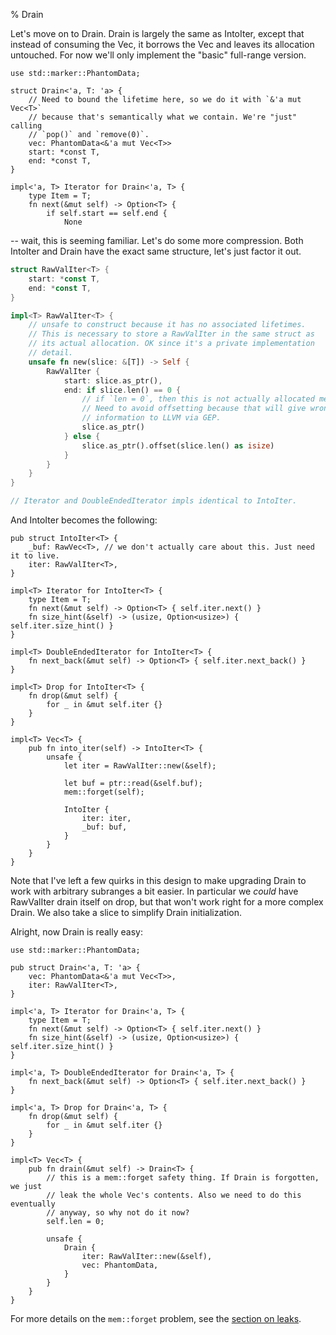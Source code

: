 % Drain

Let's move on to Drain. Drain is largely the same as IntoIter, except that
instead of consuming the Vec, it borrows the Vec and leaves its allocation
untouched. For now we'll only implement the "basic" full-range version.

```rust,ignore
use std::marker::PhantomData;

struct Drain<'a, T: 'a> {
    // Need to bound the lifetime here, so we do it with `&'a mut Vec<T>`
    // because that's semantically what we contain. We're "just" calling
    // `pop()` and `remove(0)`.
    vec: PhantomData<&'a mut Vec<T>>
    start: *const T,
    end: *const T,
}

impl<'a, T> Iterator for Drain<'a, T> {
    type Item = T;
    fn next(&mut self) -> Option<T> {
        if self.start == self.end {
            None
```

-- wait, this is seeming familiar. Let's do some more compression. Both
IntoIter and Drain have the exact same structure, let's just factor it out.

```rust
struct RawValIter<T> {
    start: *const T,
    end: *const T,
}

impl<T> RawValIter<T> {
    // unsafe to construct because it has no associated lifetimes.
    // This is necessary to store a RawValIter in the same struct as
    // its actual allocation. OK since it's a private implementation
    // detail.
    unsafe fn new(slice: &[T]) -> Self {
        RawValIter {
            start: slice.as_ptr(),
            end: if slice.len() == 0 {
                // if `len = 0`, then this is not actually allocated memory.
                // Need to avoid offsetting because that will give wrong
                // information to LLVM via GEP.
                slice.as_ptr()
            } else {
                slice.as_ptr().offset(slice.len() as isize)
            }
        }
    }
}

// Iterator and DoubleEndedIterator impls identical to IntoIter.
```

And IntoIter becomes the following:

```rust,ignore
pub struct IntoIter<T> {
    _buf: RawVec<T>, // we don't actually care about this. Just need it to live.
    iter: RawValIter<T>,
}

impl<T> Iterator for IntoIter<T> {
    type Item = T;
    fn next(&mut self) -> Option<T> { self.iter.next() }
    fn size_hint(&self) -> (usize, Option<usize>) { self.iter.size_hint() }
}

impl<T> DoubleEndedIterator for IntoIter<T> {
    fn next_back(&mut self) -> Option<T> { self.iter.next_back() }
}

impl<T> Drop for IntoIter<T> {
    fn drop(&mut self) {
        for _ in &mut self.iter {}
    }
}

impl<T> Vec<T> {
    pub fn into_iter(self) -> IntoIter<T> {
        unsafe {
            let iter = RawValIter::new(&self);

            let buf = ptr::read(&self.buf);
            mem::forget(self);

            IntoIter {
                iter: iter,
                _buf: buf,
            }
        }
    }
}
```

Note that I've left a few quirks in this design to make upgrading Drain to work
with arbitrary subranges a bit easier. In particular we *could* have RawValIter
drain itself on drop, but that won't work right for a more complex Drain.
We also take a slice to simplify Drain initialization.

Alright, now Drain is really easy:

```rust,ignore
use std::marker::PhantomData;

pub struct Drain<'a, T: 'a> {
    vec: PhantomData<&'a mut Vec<T>>,
    iter: RawValIter<T>,
}

impl<'a, T> Iterator for Drain<'a, T> {
    type Item = T;
    fn next(&mut self) -> Option<T> { self.iter.next() }
    fn size_hint(&self) -> (usize, Option<usize>) { self.iter.size_hint() }
}

impl<'a, T> DoubleEndedIterator for Drain<'a, T> {
    fn next_back(&mut self) -> Option<T> { self.iter.next_back() }
}

impl<'a, T> Drop for Drain<'a, T> {
    fn drop(&mut self) {
        for _ in &mut self.iter {}
    }
}

impl<T> Vec<T> {
    pub fn drain(&mut self) -> Drain<T> {
        // this is a mem::forget safety thing. If Drain is forgotten, we just
        // leak the whole Vec's contents. Also we need to do this eventually
        // anyway, so why not do it now?
        self.len = 0;

        unsafe {
            Drain {
                iter: RawValIter::new(&self),
                vec: PhantomData,
            }
        }
    }
}
```

For more details on the `mem::forget` problem, see the
[section on leaks][leaks].

[leaks]: leaking.html
